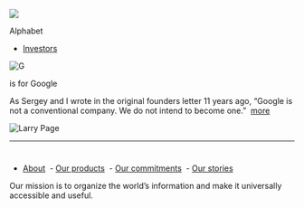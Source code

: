 ![](https://web.archive.org/web/20160203000513im_/https://abc.xyz/img/bg-cropped.jpg)

Alphabet

- [Investors](https://web.archive.org/web/20160203000513/https://abc.xyz/investor/)

![G](https://web.archive.org/web/20160203000513im_/https://abc.xyz/img/g-icon.jpg "G")

is for Google

As Sergey and I wrote in the original founders letter 11 years ago, “Google is not a conventional company. We do not intend to become one.”  [more](https://web.archive.org/web/20160203000513/https://abc.xyz/#)

![Larry Page](https://web.archive.org/web/20160203000513im_/https://abc.xyz/img/signature.jpg "Larry Page")

---

# [](https://web.archive.org/web/20190501012503/https://about.google/)

- [About](https://web.archive.org/web/20190501012503/https://about.google/ "About")
   - [Our products](https://web.archive.org/web/20190501012503/https://about.google/products/ "Our products")
   - [Our commitments](https://web.archive.org/web/20190501012503/https://about.google/commitments/ "Our commitments")
   - [Our stories](https://web.archive.org/web/20190501012503/https://about.google/stories/ "Our stories")

Our mission is to organize the world’s information and make it universally accessible and useful.
